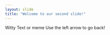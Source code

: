```yaml
---
layout: slide
title: "Welcome to our second slide!"
---
```

Witty Text or meme
Use the left arrow to go back!
